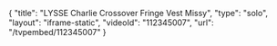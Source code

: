 {
    "title": "LYSSE Charlie Crossover Fringe Vest  Missy",
    "type": "solo",
    "layout": "iframe-static",
    "videoId": "112345007",
    "url": "\/tvpembed\/112345007"
}